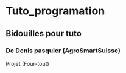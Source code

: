 # Tuto_programation
## Bidouilles pour tuto
### De Denis pasquier (AgroSmartSuisse)
Projet (Four-tout)
